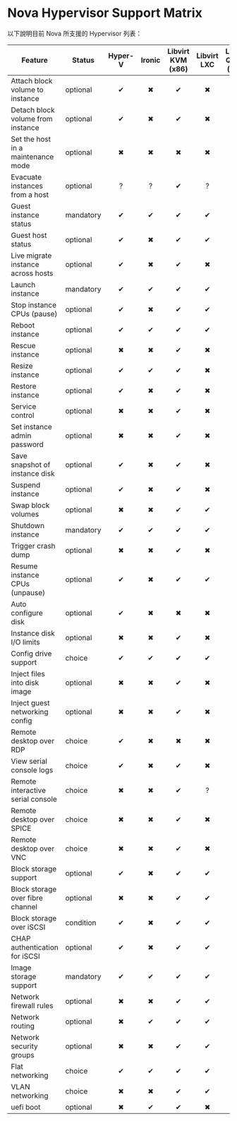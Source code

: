 # Nova Hypervisor Support Matrix

以下說明目前 Nova 所支援的 Hypervisor 列表：

| Feature                            	| Status    	| Hyper-V 	| Ironic 	| Libvirt KVM (x86) 	| Libvirt LXC 	| Libvirt QEMU (x86) 	| Libvirt Xen 	| VMware vCenter 	| XenServer 	|
|------------------------------------	|-----------	|:-------:	|:------:	|:-----------------:	|:-----------:	|:------------------:	|:-----------:	|:--------------:	|:---------:	|
| Attach block volume to instance    	| optional  	|    ✔    	|    ✖   	|         ✔         	|      ✖      	|          ✔         	|      ✔      	|        ✔       	|     ✔     	|
| Detach block volume from instance  	| optional  	|    ✔    	|    ✖   	|         ✔         	|      ✖      	|          ✔         	|      ✔      	|        ✔       	|     ✔     	|
| Set the host in a maintenance mode 	| optional  	|    ✖    	|    ✖   	|         ✖         	|      ✖      	|          ✖         	|      ✖      	|        ✖       	|     ✔     	|
| Evacuate instances from a host     	| optional  	|    ?    	|    ?   	|         ✔         	|      ?      	|          ?         	|      ?      	|        ?       	|     ?     	|
| Guest instance status              	| mandatory 	|    ✔    	|    ✔   	|         ✔         	|      ✔      	|          ✔         	|      ✔      	|        ✔       	|     ✔     	|
| Guest host status                  	| optional  	|    ✔    	|    ✖   	|         ✔         	|      ✔      	|          ✔         	|      ✔      	|        ✔       	|     ✔     	|
| Live migrate instance across hosts 	| optional  	|    ✔    	|    ✖   	|         ✔         	|      ✖      	|          ✔         	|      ✔      	|        ✖       	|     ✔     	|
| Launch instance                    	| mandatory 	|    ✔    	|    ✔   	|         ✔         	|      ✔      	|          ✔         	|      ✔      	|        ✔       	|     ✔     	|
| Stop instance CPUs (pause)         	| optional  	|    ✔    	|    ✖   	|         ✔         	|      ✔      	|          ✔         	|      ✔      	|        ✖       	|     ✔     	|
| Reboot instance                    	| optional  	|    ✔    	|    ✔   	|         ✔         	|      ✔      	|          ✔         	|      ✔      	|        ✔       	|     ✔     	|
| Rescue instance                    	| optional  	|    ✖    	|    ✖   	|         ✔         	|      ✖      	|          ✔         	|      ✔      	|        ✔       	|     ✔     	|
| Resize instance                    	| optional  	|    ✔    	|    ✔   	|         ✔         	|      ✖      	|          ✔         	|      ✔      	|        ✔       	|     ✔     	|
| Restore instance                   	| optional  	|    ✔    	|    ✖   	|         ✔         	|      ✖      	|          ✔         	|      ✔      	|        ✔       	|     ✔     	|
| Service control                    	| optional  	|    ✖    	|    ✖   	|         ✔         	|      ✖      	|          ✔         	|      ✖      	|        ✔       	|     ✔     	|
| Set instance admin password        	| optional  	|    ✖    	|    ✖   	|         ✔         	|      ✖      	|          ✔         	|      ✖      	|        ✖       	|     ✔     	|
| Save snapshot of instance disk     	| optional  	|    ✔    	|    ✖   	|         ✔         	|      ✖      	|          ✔         	|      ✔      	|        ✔       	|     ✔     	|
| Suspend instance                   	| optional  	|    ✔    	|    ✖   	|         ✔         	|      ✖      	|          ✔         	|      ✔      	|        ✔       	|     ✔     	|
| Swap block volumes                 	| optional  	|    ✖    	|    ✖   	|         ✔         	|      ✔      	|          ✔         	|      ✔      	|        ✔       	|     ✔     	|
| Shutdown instance                  	| mandatory 	|    ✔    	|    ✔   	|         ✔         	|      ✔      	|          ✔         	|      ✔      	|        ✔       	|     ✔     	|
| Trigger crash dump                 	| optional  	|    ✖    	|    ✖   	|         ✔         	|      ✖      	|          ✔         	|      ✖      	|        ✖       	|     ✖     	|
| Resume instance CPUs (unpause)     	| optional  	|    ✔    	|    ✖   	|         ✔         	|      ✔      	|          ✔         	|      ✔      	|        ✖       	|     ✔     	|
| Auto configure disk                	| optional  	|    ✔    	|    ✖   	|         ✖         	|      ✖      	|          ✖         	|      ✖      	|        ✖       	|     ✔     	|
| Instance disk I/O limits           	| optional  	|    ✖    	|    ✖   	|         ✔         	|      ✖      	|          ✔         	|      ✖      	|        ✖       	|     ✖     	|
| Config drive support               	| choice    	|    ✔    	|    ✔   	|         ✔         	|      ✔      	|          ✔         	|      ✔      	|        ✔       	|     ✔     	|
| Inject files into disk image       	| optional  	|    ✖    	|    ✖   	|         ✔         	|      ✖      	|          ✔         	|      ✖      	|        ✖       	|     ✔     	|
| Inject guest networking config     	| optional  	|    ✖    	|    ✖   	|         ✔         	|      ✖      	|          ✔         	|      ✖      	|        ✔       	|     ✔     	|
| Remote desktop over RDP            	| choice    	|    ✔    	|    ✖   	|         ✖         	|      ✖      	|          ✖         	|      ✖      	|        ✖       	|     ✖     	|
| View serial console logs           	| choice    	|    ✔    	|    ✖   	|         ✔         	|      ✖      	|          ✔         	|      ✔      	|        ✔       	|     ✔     	|
| Remote interactive serial console  	| choice    	|    ✖    	|    ✖   	|         ✔         	|      ?      	|          ?         	|      ?      	|        ✖       	|     ✖     	|
| Remote desktop over SPICE          	| choice    	|    ✖    	|    ✖   	|         ✔         	|      ✖      	|          ✔         	|      ✖      	|        ✖       	|     ✖     	|
| Remote desktop over VNC            	| choice    	|    ✖    	|    ✖   	|         ✔         	|      ✖      	|          ✔         	|      ✔      	|        ✔       	|     ✔     	|
| Block storage support              	| optional  	|    ✔    	|    ✖   	|         ✔         	|      ✔      	|          ✔         	|      ✔      	|        ✔       	|     ✔     	|
| Block storage over fibre channel   	| optional  	|    ✖    	|    ✖   	|         ✔         	|      ✔      	|          ✔         	|      ✔      	|        ✖       	|     ✖     	|
| Block storage over iSCSI           	| condition 	|    ✔    	|    ✖   	|         ✔         	|      ✔      	|          ✔         	|      ✔      	|        ✔       	|     ✔     	|
| CHAP authentication for iSCSI      	| optional  	|    ✔    	|    ✖   	|         ✔         	|      ✔      	|          ✔         	|      ✔      	|        ✖       	|     ✔     	|
| Image storage support              	| mandatory 	|    ✔    	|    ✔   	|         ✔         	|      ✔      	|          ✔         	|      ✔      	|        ✔       	|     ✔     	|
| Network firewall rules             	| optional  	|    ✖    	|    ✖   	|         ✔         	|      ✔      	|          ✔         	|      ✔      	|        ✖       	|     ✔     	|
| Network routing                    	| optional  	|    ✖    	|    ✔   	|         ✔         	|      ✔      	|          ✔         	|      ✔      	|        ✔       	|     ✔     	|
| Network security groups            	| optional  	|    ✖    	|    ✖   	|         ✔         	|      ✔      	|          ✔         	|      ✔      	|        ✔       	|     ✔     	|
| Flat networking                    	| choice    	|    ✔    	|    ✔   	|         ✔         	|      ✔      	|          ✔         	|      ✔      	|        ✔       	|     ✔     	|
| VLAN networking                    	| choice    	|    ✖    	|    ✖   	|         ✔         	|      ✔      	|          ✔         	|      ✔      	|        ✔       	|     ✔     	|
| uefi boot                          	| optional  	|    ✖    	|    ✔   	|         ✔         	|      ✖      	|          ✔         	|      ✖      	|        ✖       	|     ✖     	|
